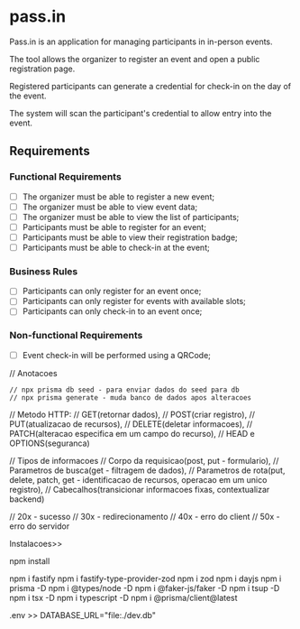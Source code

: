 # pass.in

Pass.in is an application for managing participants in in-person events.

The tool allows the organizer to register an event and open a public registration page.

Registered participants can generate a credential for check-in on the day of the event.

The system will scan the participant's credential to allow entry into the event.

## Requirements

### Functional Requirements

- [ ] The organizer must be able to register a new event;
- [ ] The organizer must be able to view event data;
- [ ] The organizer must be able to view the list of participants;
- [ ] Participants must be able to register for an event;
- [ ] Participants must be able to view their registration badge;
- [ ] Participants must be able to check-in at the event;

### Business Rules

- [ ] Participants can only register for an event once;
- [ ] Participants can only register for events with available slots;
- [ ] Participants can only check-in to an event once;

### Non-functional Requirements

- [ ] Event check-in will be performed using a QRCode;

// Anotacoes

    // npx prisma db seed - para enviar dados do seed para db
    // npx prisma generate - muda banco de dados apos alteracoes
    
// Metodo HTTP: 
// GET(retornar dados), 
// POST(criar registro), 
// PUT(atualizacao de recursos), 
// DELETE(deletar informacoes), 
// PATCH(alteracao especifica em um campo do recurso), 
// HEAD e OPTIONS(seguranca)

// Tipos de informacoes
// Corpo da requisicao(post, put - formulario),
// Parametros de busca(get - filtragem de dados),
// Parametros de rota(put, delete, patch, get - identificacao de recursos, operacao em um unico registro),
// Cabecalhos(transicionar informacoes fixas, contextualizar backend)

// 20x - sucesso
// 30x - redirecionamento
// 40x - erro do client
// 50x - erro do servidor

Instalacoes>>

npm install

npm i fastify
npm i fastify-type-provider-zod
npm i zod
npm i dayjs
npm i prisma -D
npm i @types/node -D
npm i @faker-js/faker -D
npm i tsup -D
npm i tsx -D
npm i typescript -D
npm i @prisma/client@latest

.env >> DATABASE_URL="file:./dev.db"